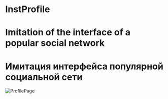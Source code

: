 # InstProfile
# Imitation of the interface of a popular social network
# Имитация интерфейса популярной социальной сети
![ProfilePage](https://github.com/EsayanWell/InstProfile/assets/98737871/50ad24c0-5660-46c8-b3a7-f13652c2efb6)



